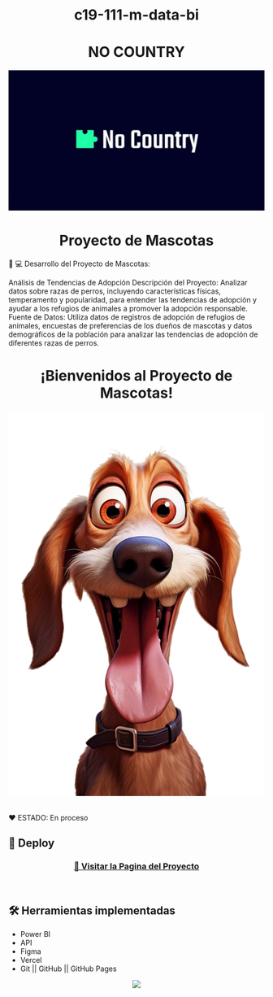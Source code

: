<h1 align="center"> c19-111-m-data-bi </h1>
<h1 align="center"> NO COUNTRY </h1>

<p align="center" >
     <img width="600" heigth="400" src="img/NoCountry.png">
</p>
 <h1 align="center"> Proyecto de Mascotas </h1>

🥇 💻 Desarrollo del Proyecto de Mascotas:   

Análisis de Tendencias de Adopción
Descripción del Proyecto: Analizar datos sobre razas de perros, incluyendo
características físicas, temperamento y popularidad, para entender las tendencias de
adopción y ayudar a los refugios de animales a promover la adopción responsable.
Fuente de Datos: Utiliza datos de registros de adopción de refugios de animales,
encuestas de preferencias de los dueños de mascotas y datos demográficos de la
población para analizar las tendencias de adopción de diferentes razas de perros.


 <h1 align="center"> ¡Bienvenidos al Proyecto de Mascotas! </h1>

<p align="center" >
     <img width="600" heigth="400" src="img/Portada Perro.png">
     
</p>


</p>

<br />
  ❤️ ESTADO: En proceso
<br />

## 🔎 Deploy
<div align="center">
  <h3>
    <a href="" >
      🔗 Visitar la Pagina del Proyecto
    </a>
</div>
<br />

## 🛠️ Herramientas implementadas 
  - Power BI
  - API
  - Figma 
  - Vercel
  - Git || GitHub || GitHub Pages


<div align="center">
    <a href="https://skillicons.dev">
      <img src="https://skillicons.dev/icons?i=git,github,figma" />
    </a>
</div>
<br />

<br />
